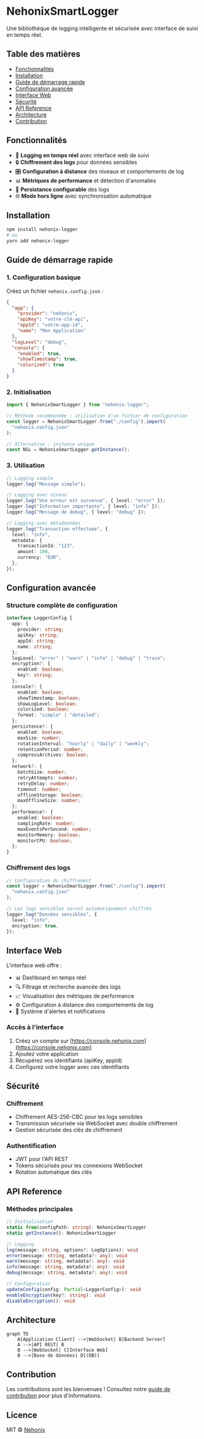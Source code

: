 # NehonixSmartLogger

Une bibliothèque de logging intelligente et sécurisée avec interface de suivi en temps réel.

## Table des matières

- [Fonctionnalités](#fonctionnalités)
- [Installation](#installation)
- [Guide de démarrage rapide](#guide-de-démarrage-rapide)
- [Configuration avancée](#configuration-avancée)
- [Interface Web](#interface-web)
- [Sécurité](#sécurité)
- [API Reference](#api-reference)
- [Architecture](#architecture)
- [Contribution](#contribution)

## Fonctionnalités

- 🔄 **Logging en temps réel** avec interface web de suivi
- 🔒 **Chiffrement des logs** pour données sensibles
- 🎛️ **Configuration à distance** des niveaux et comportements de log
- 📊 **Métriques de performance** et détection d'anomalies
- 💾 **Persistance configurable** des logs
- 🌐 **Mode hors ligne** avec synchronisation automatique

## Installation

```bash
npm install nehonix-logger
# ou
yarn add nehonix-logger
```

## Guide de démarrage rapide

### 1. Configuration basique

Créez un fichier `nehonix.config.json` :

```json
{
  "app": {
    "provider": "nehonix",
    "apiKey": "votre-clé-api",
    "appId": "votre-app-id",
    "name": "Mon Application"
  },
  "logLevel": "debug",
  "console": {
    "enabled": true,
    "showTimestamp": true,
    "colorized": true
  }
}
```

### 2. Initialisation

```typescript
import { NehonixSmartLogger } from "nehonix-logger";

// Méthode recommandée : utilisation d'un fichier de configuration
const logger = NehonixSmartLogger.from("./config").import(
  "nehonix.config.json"
);

// Alternative : instance unique
const NSL = NehonixSmartLogger.getInstance();
```

### 3. Utilisation

```typescript
// Logging simple
logger.log("Message simple");

// Logging avec niveau
logger.log("Une erreur est survenue", { level: "error" });
logger.log("Information importante", { level: "info" });
logger.log("Message de debug", { level: "debug" });

// Logging avec métadonnées
logger.log("Transaction effectuée", {
  level: "info",
  metadata: {
    transactionId: "123",
    amount: 100,
    currency: "EUR",
  },
});
```

## Configuration avancée

### Structure complète de configuration

```typescript
interface LoggerConfig {
  app: {
    provider: string;
    apiKey: string;
    appId: string;
    name: string;
  };
  logLevel: "error" | "warn" | "info" | "debug" | "trace";
  encryption?: {
    enabled: boolean;
    key?: string;
  };
  console?: {
    enabled: boolean;
    showTimestamp: boolean;
    showLogLevel: boolean;
    colorized: boolean;
    format: "simple" | "detailed";
  };
  persistence?: {
    enabled: boolean;
    maxSize: number;
    rotationInterval: "hourly" | "daily" | "weekly";
    retentionPeriod: number;
    compressArchives: boolean;
  };
  network?: {
    batchSize: number;
    retryAttempts: number;
    retryDelay: number;
    timeout: number;
    offlineStorage: boolean;
    maxOfflineSize: number;
  };
  performance?: {
    enabled: boolean;
    samplingRate: number;
    maxEventsPerSecond: number;
    monitorMemory: boolean;
    monitorCPU: boolean;
  };
}
```

### Chiffrement des logs

```typescript
// Configuration du chiffrement
const logger = NehonixSmartLogger.from("./config").import(
  "nehonix.config.json"
);

// Les logs sensibles seront automatiquement chiffrés
logger.log("Données sensibles", {
  level: "info",
  encryption: true,
});
```

## Interface Web

L'interface web offre :

- 📊 Dashboard en temps réel
- 🔍 Filtrage et recherche avancée des logs
- 📈 Visualisation des métriques de performance
- ⚙️ Configuration à distance des comportements de log
- 🔔 Système d'alertes et notifications

### Accès à l'interface

1. Créez un compte sur [https://console.nehonix.com](https://console.nehonix.com)
2. Ajoutez votre application
3. Récupérez vos identifiants (apiKey, appId)
4. Configurez votre logger avec ces identifiants

## Sécurité

### Chiffrement

- Chiffrement AES-256-CBC pour les logs sensibles
- Transmission sécurisée via WebSocket avec double chiffrement
- Gestion sécurisée des clés de chiffrement

### Authentification

- JWT pour l'API REST
- Tokens sécurisés pour les connexions WebSocket
- Rotation automatique des clés

## API Reference

### Méthodes principales

```typescript
// Initialisation
static from(configPath: string): NehonixSmartLogger
static getInstance(): NehonixSmartLogger

// Logging
log(message: string, options?: LogOptions): void
error(message: string, metadata?: any): void
warn(message: string, metadata?: any): void
info(message: string, metadata?: any): void
debug(message: string, metadata?: any): void

// Configuration
updateConfig(config: Partial<LoggerConfig>): void
enableEncryption(key?: string): void
disableEncryption(): void
```

## Architecture

```mermaid
graph TD
    A[Application Client] -->|WebSocket| B[Backend Server]
    A -->|API REST| B
    B -->|WebSocket| C[Interface Web]
    B -->|Base de données| D[(DB)]
```

## Contribution

Les contributions sont les bienvenues ! Consultez notre [guide de contribution](CONTRIBUTING.md) pour plus d'informations.

## Licence

MIT © [Nehonix](https://nehonix.com)
